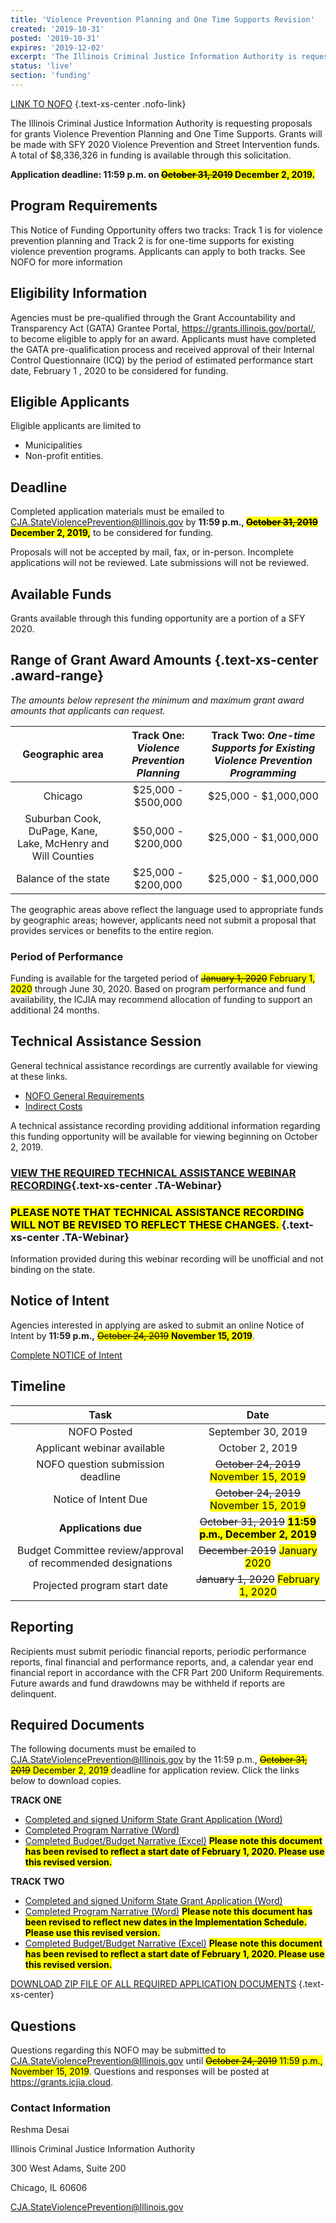 ```yaml
---
title: 'Violence Prevention Planning and One Time Supports Revision'
created: '2019-10-31'
posted: '2019-10-31'
expires: '2019-12-02'
excerpt: 'The Illinois Criminal Justice Information Authority is requesting proposals for grants Violence Prevention Planning and One Time Supports. Grants will be made with SFY 2020 Violence Prevention and Street Intervention funds. A total of $8,336,326 in funding is available through this solicitation.'
status: 'live'
section: 'funding'
---
```


[LINK TO NOFO](VPSINOFO.pdf) {.text-xs-center .nofo-link}

The Illinois Criminal Justice Information Authority is requesting proposals for grants Violence Prevention Planning and One Time Supports. Grants will be made with SFY 2020 Violence Prevention and Street Intervention funds. A total of $8,336,326 in funding is available through this solicitation.

**Application deadline: 11:59 p.m. on <mark>~~October 31, 2019~~ December 2, 2019.**</mark>

## Program Requirements

This Notice of Funding Opportunity offers two tracks: Track 1 is for violence prevention planning and Track 2 is for one-time supports for existing violence prevention programs. Applicants can apply to both tracks. See NOFO for more information

## Eligibility Information

Agencies must be pre-qualified through the Grant Accountability and Transparency Act (GATA) Grantee Portal, https://grants.illinois.gov/portal/, to become eligible to apply for an award. Applicants must have completed the GATA pre-qualification process and received approval of their Internal Control Questionnaire (ICQ) by the period of estimated performance start date, February 1 , 2020 to be considered for funding.

## Eligible Applicants

Eligible applicants are limited to

- Municipalities
- Non-profit entities.

## Deadline

Completed application materials must be emailed to CJA.StateViolencePrevention@Illinois.gov by **11:59 p.m., <mark>~~October 31, 2019~~ December 2, 2019,**</mark> to be considered for funding.

Proposals will not be accepted by mail, fax, or in-person. Incomplete applications will not be reviewed. Late submissions will not be reviewed.

## Available Funds

Grants available through this funding opportunity are a portion of a SFY 2020.

## Range of Grant Award Amounts {.text-xs-center .award-range}

_The amounts below represent the minimum and maximum grant award amounts that applicants can request._

|                     **Geographic area**                      | **Track One:** _Violence Prevention Planning_ | **Track Two**: _One-time Supports for Existing Violence Prevention Programming_ |
| :----------------------------------------------------------: | :-------------------------------------------: | :-----------------------------------------------------------------------------: |
|                           Chicago                            |              $25,000 - $500,000               |                              $25,000 - $1,000,000                               |
| Suburban Cook, DuPage, Kane, Lake, McHenry and Will Counties |              $50,000 - $200,000               |                              $25,000 - $1,000,000                               |
|                     Balance of the state                     |              $25,000 - $200,000               |                              $25,000 - $1,000,000                               |

The geographic areas above reflect the language used to appropriate funds by geographic areas; however, applicants need not submit a proposal that provides services or benefits to the entire region.

### Period of Performance

Funding is available for the targeted period of <mark>~~January 1, 2020~~ February 1, 2020</mark> through June 30, 2020. Based on program performance and fund availability, the ICJIA may recommend allocation of funding to support an additional 24 months.

## Technical Assistance Session

General technical assistance recordings are currently available for viewing at these links.

- [NOFO General Requirements](https://www.youtube.com/watch?v=PBwekeMT5dk)
- [Indirect Costs](https://www.youtube.com/watch?v=4stkASoNY5w)

A technical assistance recording providing additional information regarding this funding opportunity will be available for viewing beginning on October 2, 2019.

### [VIEW THE REQUIRED TECHNICAL ASSISTANCE WEBINAR RECORDING](https://youtu.be/ZjSJs-iSFO0){.text-xs-center .TA-Webinar}

### <mark>PLEASE NOTE THAT TECHNICAL ASSISTANCE RECORDING WILL NOT BE REVISED TO REFLECT THESE CHANGES. </mark>{.text-xs-center .TA-Webinar}

Information provided during this webinar recording will be unofficial and not binding on the state.

## Notice of Intent

Agencies interested in applying are asked to submit an online Notice of Intent by **11:59 p.m.,** <mark>~~October 24, 2019~~ **November 15, 2019**</mark>.

[Complete NOTICE of Intent](https://icjia.az1.qualtrics.com/jfe/form/SV_d7jZxiISYUb9wkl)

## Timeline

|                             Task                             |                            Date                             |
| :----------------------------------------------------------: | :---------------------------------------------------------: |
|                         NOFO Posted                          |                     September 30, 2019                      |
|                 Applicant webinar available                  |                       October 2, 2019                       |
|              NOFO question submission deadline               |     ~~October 24, 2019~~ <mark>November 15, 2019</mark>     |
|                     Notice of Intent Due                     |        ~~October 24, 2019~~ <mark>November 15, 2019         |
|                     **Applications due**                     | ~~October 31, 2019~~ <mark>**11:59 p.m., December 2, 2019** |
| Budget Committee review/approval of recommended designations |            ~~December 2019~~ <mark>January 2020             |
|                 Projected program start date                 |         ~~January 1, 2020~~ <mark>February 1, 2020          |

## Reporting

Recipients must submit periodic financial reports, periodic performance reports, final financial and performance reports, and, a calendar year end financial report in accordance with the CFR Part 200 Uniform Requirements. Future awards and fund drawdowns may be withheld if reports are delinquent.

## Required Documents

The following documents must be emailed to CJA.StateViolencePrevention@Illinois.gov by the 11:59 p.m., <mark>~~October 31, 2019~~ December 2, 2019 </mark> deadline for application review. Click the links below to download copies.

**TRACK ONE**

- [Completed and signed Uniform State Grant Application (Word)](FY20VPSIApplication.docx)
- [Completed Program Narrative (Word)](VPSITRACKONENARRATIVE.docx)
- [Completed Budget/Budget Narrative (Excel)](FY20VPSI.BUDGET.xlsx) <mark>**Please note this document has been revised to reflect a start date of February 1, 2020. Please use this revised version.**</mark>

**TRACK TWO**

- [Completed and signed Uniform State Grant Application (Word)](FY20VPSIApplication.docx)
- [Completed Program Narrative (Word)](VPSITRACKTWONARRATIVE.docx) <mark>**Please note this document has been revised to reflect new dates in the Implementation Schedule. Please use this revised version.**</mark>
- [Completed Budget/Budget Narrative (Excel)](FY20VPSI.BUDGET.xlsx) <mark>**Please note this document has been revised to reflect a start date of February 1, 2020. Please use this revised version.**</mark>

[DOWNLOAD ZIP FILE OF ALL REQUIRED APPLICATION DOCUMENTS](FY20VPSI.zip) {.text-xs-center}

## Questions

Questions regarding this NOFO may be submitted to CJA.StateViolencePrevention@Illinois.gov until <mark>~~October 24, 2019~~ 11:59 p.m., November 15, 2019</mark>. Questions and responses will be posted at https://grants.icjia.cloud.

### Contact Information

Reshma Desai

Illinois Criminal Justice Information Authority

300 West Adams, Suite 200

Chicago, IL 60606

CJA.StateViolencePrevention@Illinois.gov
